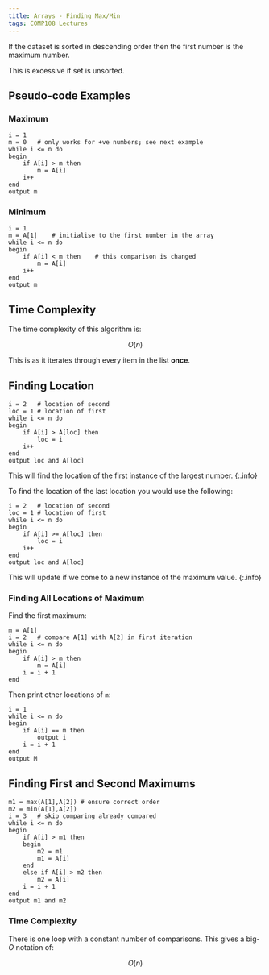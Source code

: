 ```yaml
---
title: Arrays - Finding Max/Min
tags: COMP108 Lectures
---
```

If the dataset is sorted in descending order then the first number is the maximum number.

This is excessive if set is unsorted.

## Pseudo-code Examples
### Maximum

```
i = 1
m = 0	# only works for +ve numbers; see next example
while i <= n do
begin
	if A[i] > m then
		m = A[i]
	i++
end
output m
```

### Minimum

```
i = 1
m = A[1]	# initialise to the first number in the array
while i <= n do
begin
	if A[i] < m then	# this comparison is changed
		m = A[i]
	i++
end
output m
```

## Time Complexity
The time complexity of this algorithm is:

$$O(n)$$

This is as it iterates through every item in the list **once**.

## Finding Location

```	
i = 2	# location of second
loc = 1	# location of first
while i <= n do
begin
	if A[i] > A[loc] then
		loc = i
	i++
end
output loc and A[loc]
```

This will find the location of the first instance of the largest number.
{:.info}

To find the location of the last location you would use the following:

```	
i = 2	# location of second
loc = 1	# location of first
while i <= n do
begin
	if A[i] >= A[loc] then
		loc = i
	i++
end
output loc and A[loc]
```

This will update if we come to a new instance of the maximum value.
{:.info}

### Finding All Locations of Maximum
Find the first maximum:

```
m = A[1]
i = 2	# compare A[1] with A[2] in first iteration
while i <= n do
begin
	if A[i] > m then
		m = A[i]
	i = i + 1
end
```

Then print other locations of `m`:

```
i = 1
while i <= n do
begin
	if A[i] == m then
		output i
	i = i + 1
end
output M
```

## Finding First and Second Maximums

```
m1 = max(A[1],A[2])	# ensure correct order
m2 = min(A[1],A[2])
i = 3	# skip comparing already compared
while i <= n do
begin
	if A[i] > m1 then
	begin
		m2 = m1
		m1 = A[i]
	end
	else if A[i] > m2 then
		m2 = A[i]
	i = i + 1
end 
output m1 and m2
```

### Time Complexity
There is one loop with a constant number of comparisons. This gives a big-$O$ notation of:

$$O(n)$$
